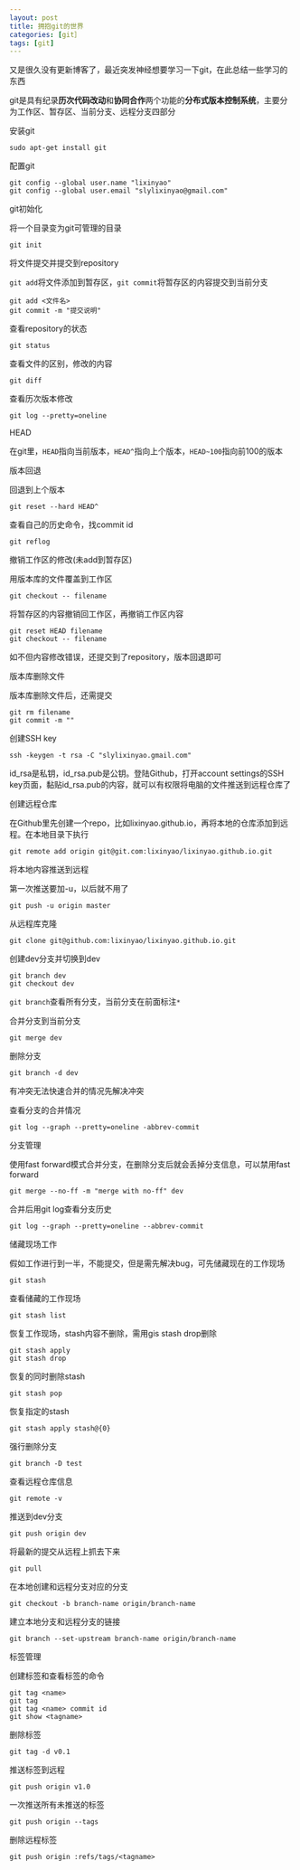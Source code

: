 ```yaml
---
layout: post
title: 拥抱git的世界
categories: [git］
tags: [git]
---
```


又是很久没有更新博客了，最近突发神经想要学习一下git，在此总结一些学习的东西

git是具有纪录**历次代码改动**和**协同合作**两个功能的**分布式版本控制系统**，主要分为工作区、暂存区、当前分支、远程分支四部分

安装git

```
sudo apt-get install git
```

配置git

```
git config --global user.name "lixinyao"
git config --global user.email "slylixinyao@gmail.com"
```

git初始化

将一个目录变为git可管理的目录

```
git init
```

将文件提交并提交到repository

`git add`将文件添加到暂存区，`git commit`将暂存区的内容提交到当前分支

```
git add <文件名>
git commit -m "提交说明"
```

查看repository的状态

```
git status
```

查看文件的区别，修改的内容

```
git diff
```

查看历次版本修改

```
git log --pretty=oneline
```

HEAD

在git里，`HEAD`指向当前版本，`HEAD^`指向上个版本，`HEAD~100`指向前100的版本

版本回退

回退到上个版本

```
git reset --hard HEAD^
```

查看自己的历史命令，找commit id

```
git reflog
```

撤销工作区的修改(未add到暂存区)

用版本库的文件覆盖到工作区

```
git checkout -- filename
```

将暂存区的内容撤销回工作区，再撤销工作区内容

```
git reset HEAD filename
git checkout -- filename
```

如不但内容修改错误，还提交到了repository，版本回退即可

版本库删除文件

版本库删除文件后，还需提交

```
git rm filename
git commit -m ""
```

创建SSH key

```
ssh -keygen -t rsa -C "slylixinyao.gmail.com"
```

id_rsa是私钥，id_rsa.pub是公钥。登陆Github，打开account settings的SSH key页面，黏贴id_rsa.pub的内容，就可以有权限将电脑的文件推送到远程仓库了

创建远程仓库

在Github里先创建一个repo，比如lixinyao.github.io，再将本地的仓库添加到远程。在本地目录下执行

```
git remote add origin git@git.com:lixinyao/lixinyao.github.io.git
```

将本地内容推送到远程

第一次推送要加-u，以后就不用了

```
git push -u origin master
```

从远程库克隆

```
git clone git@github.com:lixinyao/lixinyao.github.io.git
```

创建dev分支并切换到dev

```
git branch dev
git checkout dev
```

`git branch`查看所有分支，当前分支在前面标注`*`

合并分支到当前分支

```
git merge dev
```

删除分支

```
git branch -d dev
```

有冲突无法快速合并的情况先解决冲突

查看分支的合并情况

```
git log --graph --pretty=oneline -abbrev-commit
```

分支管理

使用fast forward模式合并分支，在删除分支后就会丢掉分支信息，可以禁用fast forward

```
git merge --no-ff -m "merge with no-ff" dev
```

合并后用git log查看分支历史

```
git log --graph --pretty=oneline --abbrev-commit
```

储藏现场工作

假如工作进行到一半，不能提交，但是需先解决bug，可先储藏现在的工作现场

```
git stash
```

查看储藏的工作现场

```
git stash list
```

恢复工作现场，stash内容不删除，需用gis stash drop删除

```
git stash apply
git stash drop
```

恢复的同时删除stash

```
git stash pop
```

恢复指定的stash

```
git stash apply stash@{0}
```

强行删除分支

```
git branch -D test
```

查看远程仓库信息

```
git remote -v
```

推送到dev分支

```
git push origin dev
```

将最新的提交从远程上抓去下来

```
git pull
```

在本地创建和远程分支对应的分支

```
git checkout -b branch-name origin/branch-name
```

建立本地分支和远程分支的链接

```
git branch --set-upstream branch-name origin/branch-name
```

 标签管理

创建标签和查看标签的命令

```
git tag <name>
git tag
git tag <name> commit id
git show <tagname>
```

删除标签

```
git tag -d v0.1
```

推送标签到远程

```
git push origin v1.0
```

一次推送所有未推送的标签

```
git push origin --tags
```

删除远程标签

```
git push origin :refs/tags/<tagname>
```
